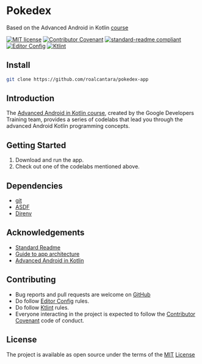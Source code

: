 # Pokedex

Based on the Advanced Android in Kotlin [course][7]

[![MIT license](https://img.shields.io/badge/License-MIT-brightgreen.svg?style=flat-square)](LICENSE) [![Contributor Covenant](https://img.shields.io/badge/Contributor%20Covenant-2.0-4baaaa.svg?style=flat-square)][2] [![standard-readme compliant](https://img.shields.io/badge/readme%20style-standard-brightgreen.svg?style=flat-square)][4] [![Editor Config](https://img.shields.io/badge/Editor%20Config-1.0.1-crimson.svg?style=flat-square&logo=editorconfig)][3] [![Ktlint](https://img.shields.io/badge/Ktlint-codestyle-blue.svg?style=flat-square)][10]

## Install

```sh
git clone https://github.com/roalcantara/pokedex-app
```

## Introduction

The [Advanced Android in Kotlin course][7], created by the Google Developers Training team, provides a series of codelabs that lead you through the advanced Android Kotlin programming concepts.

## Getting Started

1. Download and run the app.
2. Check out one of the codelabs mentioned above.

## Dependencies

- [git][5]
- [ASDF][8]
- [Direnv][9]

## Acknowledgements

- [Standard Readme][4]
- [Guide to app architecture][6]
- [Advanced Android in Kotlin][7]

## Contributing

- Bug reports and pull requests are welcome on [GitHub][0]
- Do follow [Editor Config][3] rules.
- Do follow [Ktlint][10] rules.
- Everyone interacting in the project is expected to follow the [Contributor Covenant][2] code of conduct.

## License

The project is available as open source under the terms of the [MIT][1] [License](LICENSE)

[0]: https://github.com/roalcantara/pokedex-app
[1]: https://opensource.org/licenses/MIT "Open Source Initiative"
[2]: https://contributor-covenant.org "A Code of Conduct for Open Source Communities"
[3]: https://editorconfig.org "EditorConfig"
[4]: https://github.com/RichardLitt/standard-readme "Standard Readme"
[5]: https://git-scm.com "Git"
[6]: https://developer.android.com/jetpack/docs/guide "Guide to app architecture  |  Android Developers"
[7]: https://developer.android.com/codelabs/advanced-android-kotlin-training-welcome "Advanced Android in Kotlin"
[8]: https://asdf-vm.com "ASDF: Manage multiple runtime versions with a single CLI tool"
[9]: https://direnv.net "Direnv: Unclutter your .profile"
[10]: https://ktlint.github.io "Ktlint: A linter for Kotlin"
